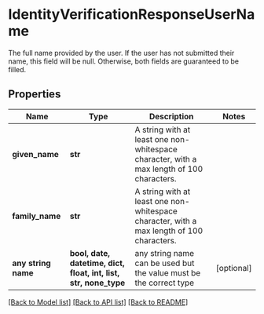 # IdentityVerificationResponseUserName

The full name provided by the user. If the user has not submitted their name, this field will be null. Otherwise, both fields are guaranteed to be filled.

## Properties
Name | Type | Description | Notes
------------ | ------------- | ------------- | -------------
**given_name** | **str** | A string with at least one non-whitespace character, with a max length of 100 characters. | 
**family_name** | **str** | A string with at least one non-whitespace character, with a max length of 100 characters. | 
**any string name** | **bool, date, datetime, dict, float, int, list, str, none_type** | any string name can be used but the value must be the correct type | [optional]

[[Back to Model list]](../README.md#documentation-for-models) [[Back to API list]](../README.md#documentation-for-api-endpoints) [[Back to README]](../README.md)


